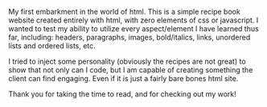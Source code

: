 My first embarkment in the world of html. This is a simple recipe book website created entirely with html, with zero elements of css or javascript. I wanted to test my ability to utilize every aspect/element I have learned thus far, including: headers, paragraphs, images, bold/italics, links, unordered lists and ordered lists, etc.

I tried to inject some personality (obviously the recipes are not great) to show that not only can I code, but I am capable of creating something the client can find engaging. Even if it is just a fairly bare bones html site.

Thank you for taking the time to read, and for checking out my work! 